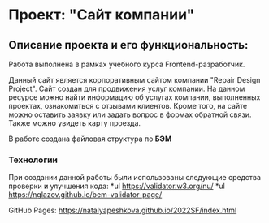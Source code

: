 # Проект: "Сайт компании"

## Описание проекта и его функциональность:

Работа выполнена в рамках учебного курса Frontend-разработчик. 

Данный сайт является корпоративным сайтом компании "Repair Design Project". 
Сайт создан для продвижения услуг компании.
На данном ресурсе можно найти информацию об услугах компании, выполненных проектах, ознакомиться с отзывами клиентов.
Кроме того, на сайте можно оставить заявку или задать вопрос в формах обратной связи. 
Также можно увидеть карту проезда. 

В работе сoздана файловая структура по **БЭМ**

### Технологии
При создании данной работы были использованы следующие средства проверки и улучшения кода:
*ul  https://validator.w3.org/nu/
*ul  https://nglazov.github.io/bem-validator-page/


GitHub Pages: https://natalyapeshkova.github.io/2022SF/index.html


<!-- • Мобильная вёрстка на экранах < 1300 px. Опционально: модифицировать мобильную верстку для разрешения > 768 px.
В вашем проекте вы использовали медиа запросы для реализации адаптивной вёрстки, мобильная вёрстка выглядит корректно, всё верно!

+ 1 ИСПРАВИТЬ  Но хочу заметить, что вы ограничили ширину для body, что не является корректным, так как ограничивать нужно не ширину сайта, а ширину контента, для того чтобы ограничить ширину контента используйте контейнер.
Например:

HTML
<header class=”header”>
<div class=”container”>
<div class=”header__wrapper”>
…
</div>
</div>
</header>

<main>
<section class=”hero-section”>
<div class=”container”>
<div class=”header-section__wrapper”>
…
</div>
<div class=”hero-img”>
</section>
</main>

CSS
.container {
max-width: 1256px;
margin: 0 auto;
}

+ 2 ИСПРАВИТЬ Так же не рекомендую использовать абсолютное позиционирование для размещения блоков, например как блок “.hero-section”.

+ 3 ИСПРАВИТЬ Для позиционирования секции “online-control” лучше использовать margin-top с отрицательным значением, вместо абсолютного позиционирования.

+ 4 ИСПРАВИТЬ  Все иконки должны быть векторными. Figma позволяет экспортировать любой объект или группу.
На вашем сайте вы использовали иконки в формате svg, а так же jpg. Например кнопка и классом “button clients-element__button” имеют id, которым присвоен “ background-image”, что не является корректным, так в данном случае значения нельзя менять, а лишь поменять изображения, так же изображения имеют формат .jpg.

+ 5 ИСПРАВИТЬ Хочу заметить, что стрелки слайдера и поинты (точки) вы добавили одним изображением, корректная реализация в данном случаем будет такой, что каждая стрелка и точка, это отдельный элемент.

• Итоговую вёрстку загрузить на GitHub и предоставить ссылку на репозиторий.
Ваш проект вы опубликовали в репозитории на GitHub, всё верно.

+ 6 ИСПРАВЛЕНО   В форме обратной связи, которая имеет чёрный фон, вводимый текст в инпутах также имеет чёрный цвет, из-за чего текст сливается с фоном.

Развивайтесь и не останавливаетесь, я вижу ваш труд над этим проектом, вы хорошо постарались!
Если возникнут вопросы, Вы можете обратиться в общий канал в Slack @Илья #01-веб-верстка. Я постараюсь ответить на Ваши вопросы и помогу разобраться с моментами, которые вызывают трудности.
Вы движетесь в правильном направлении. Обучайтесь и задавайте вопросы!
Удачи в обучении!
Отзыв подготовил ментор Колосков Илья. -->
